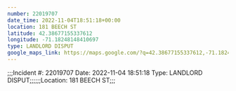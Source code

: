 ```yaml
---
number: 22019707
date_time: 2022-11-04T18:51:18+00:00
location: 181 BEECH ST
latitude: 42.38677155337612
longitude: -71.18248148410697
type: LANDLORD DISPUT
google_maps_link: https://maps.google.com/?q=42.38677155337612,-71.18248148410697
---
```


;;;Incident #: 22019707  Date: 2022-11-04 18:51:18   Type: LANDLORD DISPUT;;;;;;Location: 181 BEECH ST;;;
